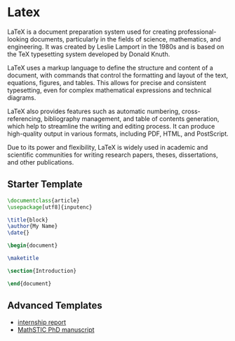# Latex

LaTeX is a document preparation system used for creating professional-looking documents, particularly in the fields of science, mathematics, and engineering. It was created by Leslie Lamport in the 1980s and is based on the TeX typesetting system developed by Donald Knuth.

LaTeX uses a markup language to define the structure and content of a document, with commands that control the formatting and layout of the text, equations, figures, and tables. This allows for precise and consistent typesetting, even for complex mathematical expressions and technical diagrams.

LaTeX also provides features such as automatic numbering, cross-referencing, bibliography management, and table of contents generation, which help to streamline the writing and editing process. It can produce high-quality output in various formats, including PDF, HTML, and PostScript.

Due to its power and flexibility, LaTeX is widely used in academic and scientific communities for writing research papers, theses, dissertations, and other publications.


## Starter Template

```latex
\documentclass{article}
\usepackage[utf8]{inputenc}

\title{block}
\author{My Name}
\date{}

\begin{document}

\maketitle

\section{Introduction}

\end{document}

```

## Advanced Templates

* [internship report](https://github.com/vincentchoqueuse/ENIB_latex_template)
* [MathSTIC PhD manuscript](https://github.com/vincentchoqueuse/MathSTIC_Latex_template)